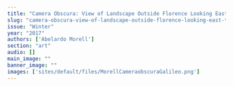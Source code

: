 ```yaml
---
title: "Camera Obscura: View of Landscape Outside Florence Looking East Toward Where Galileo Died in Exile, Italy, 2009"
slug: "camera-obscura-view-of-landscape-outside-florence-looking-east-toward-where-galileo-died-in-exile-italy-2009"
issue: "Winter"
year: "2017"
authors: ['Abelardo Morell']
section: "art"
audio: []
main_image: ""
banner_image: ""
images: ['sites/default/files/MorellCameraobscuraGalileo.png']
---
```

